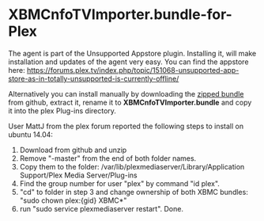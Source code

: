 XBMCnfoTVImporter.bundle-for-Plex
=================================
The agent is part of the Unsupported Appstore plugin. Installing it, will make
installation and updates of the agent very easy. You can find the appstore here:
https://forums.plex.tv/index.php/topic/151068-unsupported-app-store-as-in-totally-unsupported-is-currently-offline/

Alternatively you can install manually by downloading the [zipped bundle](https://github.com/gboudreau/XBMCnfoTVImporter.bundle/archive/master.zip) from github, extract it, rename it to  **XBMCnfoTVImporter.bundle** and copy it into the plex Plug-ins directory.

User MattJ from the plex forum reported the following steps to install on ubuntu 14.04:
1.  Download from github and unzip
2.  Remove "-master" from the end of both folder names.
3.  Copy them to the folder:  /var/lib/plexmediaserver/Library/Application Support/Plex Media Server/Plug-ins
4.  Find the group number for user "plex" by command "id plex".
5.  "cd" to folder in step 3 and change ownership of both XBMC bundles: "sudo chown plex:{gid} XBMC*"
6.  run "sudo service plexmediaserver restart".
Done.
